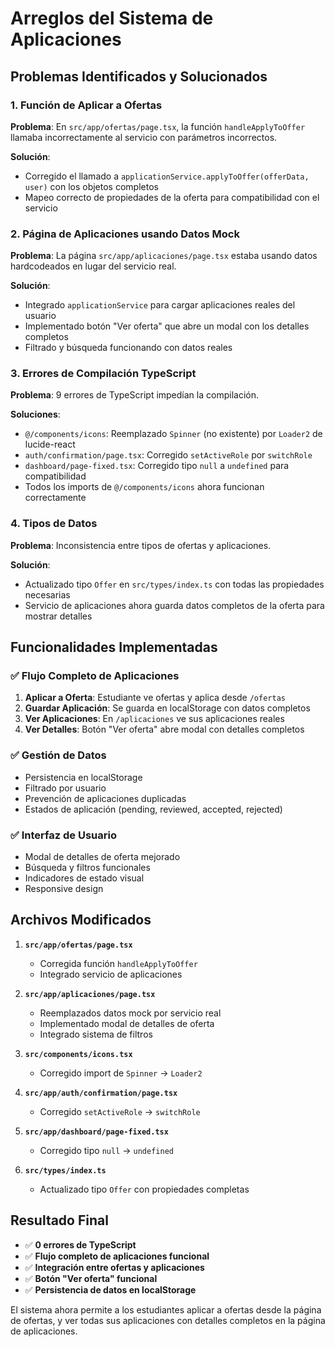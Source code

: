 # Arreglos del Sistema de Aplicaciones

## Problemas Identificados y Solucionados

### 1. **Función de Aplicar a Ofertas**
**Problema**: En `src/app/ofertas/page.tsx`, la función `handleApplyToOffer` llamaba incorrectamente al servicio con parámetros incorrectos.

**Solución**: 
- Corregido el llamado a `applicationService.applyToOffer(offerData, user)` con los objetos completos
- Mapeo correcto de propiedades de la oferta para compatibilidad con el servicio

### 2. **Página de Aplicaciones usando Datos Mock**
**Problema**: La página `src/app/aplicaciones/page.tsx` estaba usando datos hardcodeados en lugar del servicio real.

**Solución**:
- Integrado `applicationService` para cargar aplicaciones reales del usuario
- Implementado botón "Ver oferta" que abre un modal con los detalles completos
- Filtrado y búsqueda funcionando con datos reales

### 3. **Errores de Compilación TypeScript**
**Problema**: 9 errores de TypeScript impedían la compilación.

**Soluciones**:
- `@/components/icons`: Reemplazado `Spinner` (no existente) por `Loader2` de lucide-react
- `auth/confirmation/page.tsx`: Corregido `setActiveRole` por `switchRole`
- `dashboard/page-fixed.tsx`: Corregido tipo `null` a `undefined` para compatibilidad
- Todos los imports de `@/components/icons` ahora funcionan correctamente

### 4. **Tipos de Datos**
**Problema**: Inconsistencia entre tipos de ofertas y aplicaciones.

**Solución**:
- Actualizado tipo `Offer` en `src/types/index.ts` con todas las propiedades necesarias
- Servicio de aplicaciones ahora guarda datos completos de la oferta para mostrar detalles

## Funcionalidades Implementadas

### ✅ **Flujo Completo de Aplicaciones**
1. **Aplicar a Oferta**: Estudiante ve ofertas y aplica desde `/ofertas`
2. **Guardar Aplicación**: Se guarda en localStorage con datos completos
3. **Ver Aplicaciones**: En `/aplicaciones` ve sus aplicaciones reales
4. **Ver Detalles**: Botón "Ver oferta" abre modal con detalles completos

### ✅ **Gestión de Datos**
- Persistencia en localStorage
- Filtrado por usuario
- Prevención de aplicaciones duplicadas
- Estados de aplicación (pending, reviewed, accepted, rejected)

### ✅ **Interfaz de Usuario**
- Modal de detalles de oferta mejorado
- Búsqueda y filtros funcionales
- Indicadores de estado visual
- Responsive design

## Archivos Modificados

1. **`src/app/ofertas/page.tsx`**
   - Corregida función `handleApplyToOffer`
   - Integrado servicio de aplicaciones

2. **`src/app/aplicaciones/page.tsx`**
   - Reemplazados datos mock por servicio real
   - Implementado modal de detalles de oferta
   - Integrado sistema de filtros

3. **`src/components/icons.tsx`**
   - Corregido import de `Spinner` → `Loader2`

4. **`src/app/auth/confirmation/page.tsx`**
   - Corregido `setActiveRole` → `switchRole`

5. **`src/app/dashboard/page-fixed.tsx`**
   - Corregido tipo `null` → `undefined`

6. **`src/types/index.ts`**
   - Actualizado tipo `Offer` con propiedades completas

## Resultado Final

- ✅ **0 errores de TypeScript**
- ✅ **Flujo completo de aplicaciones funcional**
- ✅ **Integración entre ofertas y aplicaciones**
- ✅ **Botón "Ver oferta" funcional**
- ✅ **Persistencia de datos en localStorage**

El sistema ahora permite a los estudiantes aplicar a ofertas desde la página de ofertas, y ver todas sus aplicaciones con detalles completos en la página de aplicaciones.
